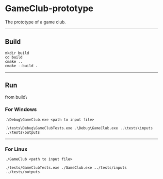# GameClub-prototype
The prototype of a game club.
___

## Build
```
mkdir build
cd build
cmake ..
cmake --build .

```
___

## Run

from build\


### For Windows
```
.\Debug\GameClub.exe <path to input file>

.\tests\Debug\GameClubTests.exe .\Debug\GameClub.exe ..\tests\inputs ..\tests\outputs
```
___

### For Linux
```
./GameClub <path to input file>

./tests/GameClubTests.exe ./GameClub.exe ../tests/inputs ../tests/outputs
``` 
